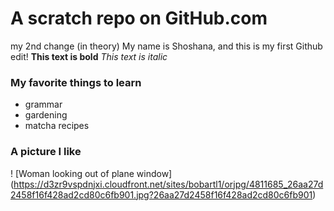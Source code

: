 # A scratch repo on GitHub.com

my 2nd change (in theory)
My name is Shoshana, and this is my first Github edit! 
**This text is bold**
*This text is italic*
### My favorite things to learn 
- grammar  
- gardening 
- matcha recipes 
### A picture I like 
! [Woman looking out of plane window] (https://d3zr9vspdnjxi.cloudfront.net/sites/bobartl1/orjpg/4811685_26aa27d2458f16f428ad2cd80c6fb901.jpg?26aa27d2458f16f428ad2cd80c6fb901)